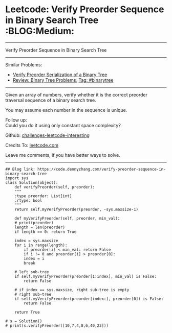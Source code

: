
# Leetcode: Verify Preorder Sequence in Binary Search Tree     :BLOG:Medium:

---

Verify Preorder Sequence in Binary Search Tree  

---

Similar Problems:  

-   [Verify Preorder Serialization of a Binary Tree](https://code.dennyzhang.com/verify-preorder-serialization-of-a-binary-tree)
-   [Review: Binary Tree Problems](https://code.dennyzhang.com/review-binarytree), [Tag: #binarytree](https://code.dennyzhang.com/tag/binarytree)

---

Given an array of numbers, verify whether it is the correct preorder traversal sequence of a binary search tree.  

You may assume each number in the sequence is unique.  

Follow up:  
Could you do it using only constant space complexity?  

Github: [challenges-leetcode-interesting](https://github.com/DennyZhang/challenges-leetcode-interesting/tree/master/verify-preorder-sequence-in-binary-search-tree)  

Credits To: [leetcode.com](https://leetcode.com/problems/verify-preorder-sequence-in-binary-search-tree/description/)  

Leave me comments, if you have better ways to solve.  

---

    ## Blog link: https://code.dennyzhang.com/verify-preorder-sequence-in-binary-search-tree
    import sys
    class Solution(object):
        def verifyPreorder(self, preorder):
    	"""
    	:type preorder: List[int]
    	:rtype: bool
    	"""
    	return self.myVerifyPreorder(preorder, -sys.maxsize-1)
    
        def myVerifyPreorder(self, preorder, min_val):
    	# print(preorder)
    	length = len(preorder)
    	if length == 0: return True
    
    	index = sys.maxsize
    	for i in range(length):
    	    if preorder[i] < min_val: return False
    	    if i != 0 and preorder[i] > preorder[0]:
    		index = i
    		break
    
    	# left sub-tree
    	if self.myVerifyPreorder(preorder[1:index], min_val) is False:
    	    return False
    
    	# if index == sys.maxsize, right sub-tree is empty
    	# right sub-tree
    	if self.myVerifyPreorder(preorder[index:], preorder[0]) is False:
    	    return False
    
    	return True
    
    # s = Solution()
    # print(s.verifyPreorder([10,7,4,8,6,40,23]))


